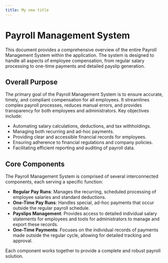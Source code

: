 ```yaml
---
title: My new title
---
```


# Payroll Management System

This document provides a comprehensive overview of the entire Payroll Management System within the application. The system is designed to handle all aspects of employee compensation, from regular salary processing to one-time payments and detailed payslip generation.

## Overall Purpose

The primary goal of the Payroll Management System is to ensure accurate, timely, and compliant compensation for all employees. It streamlines complex payroll processes, reduces manual errors, and provides transparency for both employees and administrators. Key objectives include:

-   Automating salary calculations, deductions, and tax withholdings.
-   Managing both recurring and ad-hoc payments.
-   Providing clear and accessible financial records for employees.
-   Ensuring adherence to financial regulations and company policies.
-   Facilitating efficient reporting and auditing of payroll data.

## Core Components

The Payroll Management System is comprised of several interconnected components, each serving a specific function:

-   **Regular Pay Runs**: Manages the recurring, scheduled processing of employee salaries and standard deductions.
-   **One-Time Pay Runs**: Handles special, ad-hoc payments that occur outside the regular payroll schedule.
-   **Payslips Management**: Provides access to detailed individual salary statements for employees and tools for administrators to manage and export these records.
-   **One-Time Payments**: Focuses on the individual records of payments made outside the regular cycle, allowing for detailed tracking and approval.

Each component works together to provide a complete and robust payroll solution.
